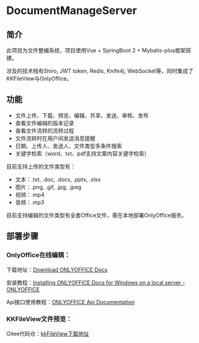 # DocumentManageServer

## 简介

此项目为文件整编系统，项目使用Vue + SpringBoot 2 + Mybatis-plus框架搭建。

涉及的技术栈有Shiro, JWT token, Redis, Knife4j, WebSocket等，同时集成了KKFileView与OnlyOffice。

## 功能

- 文件上传、下载、预览、编辑、共享、发送、审核、发布
- 查看文件编辑的版本记录
- 查看文件流转的流转过程
- 文件流转时在用户间发送消息提醒
- 日期、上传人、发送人、文件类型多条件搜索
- 关键字检索（word、txt、pdf支持文章内容关键字检索）

目前支持上传的文件类型有：

- 文本：.txt, .doc, .docx, .pptx, .xlsx
- 图片：.png, .gif, .jpg, .jpeg
- 视频：.mp4
- 音频：.mp3

目前支持编辑的文件类型有全套Office文件，需在本地部署OnlyOffice服务。

## 部署步骤

### OnlyOffice在线编辑：

下载地址：[Download ONLYOFFICE Docs](https://www.onlyoffice.com/download-docs.aspx?from=document-editor#docs-community)

安装教程：[Installing ONLYOFFICE Docs for Windows on a local server - ONLYOFFICE](https://helpcenter.onlyoffice.com/installation/docs-community-install-windows.aspx)

Api接口使用教程：[ONLYOFFICE Api Documentation](https://api.onlyoffice.com/editors)

### KKFileView文件预览：

Gitee代码仓：[kkFileView下载地址](https://gitee.com/kekingcn/file-online-preview)
